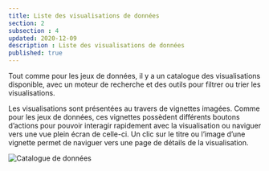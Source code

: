 ```yaml
---
title: Liste des visualisations de données
section: 2
subsection : 4
updated: 2020-12-09
description : Liste des visualisations de données
published: true
---
```

Tout comme pour les jeux de données, il y a un catalogue des visualisations disponible, avec un moteur de recherche et des outils pour filtrer ou trier les visualisations.

Les visualisations sont présentées au travers de vignettes imagées. Comme pour les jeux de données, ces vignettes possèdent différents boutons d’actions pour pouvoir interagir rapidement avec la visualisation ou naviguer vers une vue plein écran de celle-ci. Un clic sur le titre ou l’image d’une vignette permet de naviguer vers une page de détails de la visualisation.

![Catalogue de données](./images/functional-presentation/visualisations.jpg)

